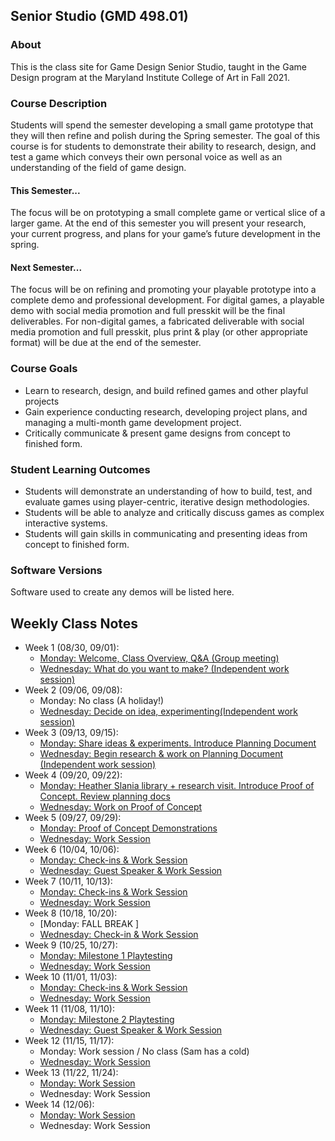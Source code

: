 ## Senior Studio (GMD 498.01)

### About
This is the class site for Game Design Senior Studio, taught in the Game Design program at the Maryland Institute College of Art in Fall 2021.

### Course Description
Students will spend the semester developing a small game prototype that they will then refine and polish during the Spring semester. The goal of this course is for students to demonstrate their ability to research, design, and test a game which conveys their own personal voice as well as an understanding of the field of game design. 

#### This Semester...
The focus will be on prototyping a small complete game or vertical slice of a larger game. At the end of this semester you will present your research, your current progress, and plans for your game’s future development in the spring.

#### Next Semester...
The focus will be on refining and promoting your playable prototype into a complete
demo and professional development. For digital games, a playable demo with social media
promotion and full presskit will be the final deliverables. For non-digital games, a fabricated
deliverable with social media promotion and full presskit, plus print & play (or other
appropriate format) will be due at the end of the semester.

### Course Goals
- Learn to research, design, and build refined games and other playful projects
- Gain experience conducting research, developing project plans, and managing a multi-month game development project.
- Critically communicate & present game designs from concept to finished form.

### Student Learning Outcomes
- Students will demonstrate an understanding of how to build, test, and evaluate games using player-centric, iterative design methodologies.
- Students will be able to analyze and critically discuss games as complex interactive systems.
- Students will gain skills in communicating and presenting ideas from concept to finished form.

### Software Versions
Software used to create any demos will be listed here.

## Weekly Class Notes
- Week 1 (08/30, 09/01):
  - [Monday: Welcome, Class Overview, Q&A (Group meeting)](week1m.md)
  - [Wednesday: What do you want to make? (Independent work session)](week1w.md)
- Week 2 (09/06, 09/08):
  - Monday: No class (A holiday!)
  - [Wednesday: Decide on idea, experimenting(Independent work session)](week2w.md)
- Week 3 (09/13, 09/15):
  - [Monday: Share ideas & experiments. Introduce Planning Document](week3m.md)
  - [Wednesday: Begin research & work on Planning Document (Independent work session)](week3w.md)
- Week 4 (09/20, 09/22):
  - [Monday: Heather Slania library + research visit. Introduce Proof of Concept. Review planning docs](week4m.md)
  - [Wednesday: Work on Proof of Concept](week4w.md)
- Week 5 (09/27, 09/29):
  - [Monday: Proof of Concept Demonstrations](week5m.md)
  - [Wednesday: Work Session](week5w.md)
- Week 6 (10/04, 10/06):
  - [Monday: Check-ins & Work Session ](week6m.md)
  - [Wednesday: Guest Speaker & Work Session](week6w.md)
- Week 7 (10/11, 10/13):
  - [Monday: Check-ins & Work Session ](week7m.md)
  - [Wednesday: Work Session](week7w.md)  
- Week 8 (10/18, 10/20):
  - [Monday: FALL BREAK ]
  - [Wednesday:  Check-in & Work Session](week8w.md)  
- Week 9 (10/25, 10/27):
  - [Monday: Milestone 1 Playtesting ](week9m.md)
  - [Wednesday: Work Session](week9w.md)  
- Week 10 (11/01, 11/03):
  - [Monday: Check-ins & Work Session ](week10m.md)
  - [Wednesday: Work Session](week10w.md)  
- Week 11 (11/08, 11/10):
  - [Monday: Milestone 2 Playtesting](week11m.md)
  - [Wednesday: Guest Speaker & Work Session](week11w.md)  
- Week 12 (11/15, 11/17):
  - Monday: Work session / No class (Sam has a cold)
  - [Wednesday: Work Session](week12w.md)  
- Week 13 (11/22, 11/24):
  - [Monday: Work Session](week13m.md)
  - Wednesday: Work Session
- Week 14 (12/06):
  - [Monday: Work Session](week14m.md) 
  - Wednesday: Work Session
